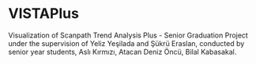 # VISTAPlus
Visualization of Scanpath Trend Analysis Plus - Senior Graduation Project under the supervision of Yeliz Yeşilada and Şükrü Eraslan, conducted by senior year students, Aslı Kırmızı, Atacan Deniz Öncü, Bilal Kabasakal.



